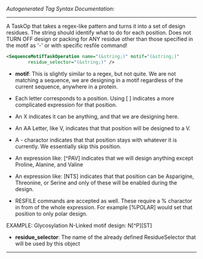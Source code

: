 <!-- THIS IS AN AUTOGENERATED FILE: Don't edit it directly, instead change the schema definition in the code itself. -->

_Autogenerated Tag Syntax Documentation:_

---
A TaskOp that takes a regex-like pattern and turns it into a set of design residues.  The string should identify what to do for each position.  Does not TURN OFF design or packing for ANY residue other than those specified in the motif as '-' or with specific resfile command!

```xml
<SequenceMotifTaskOperation name="(&string;)" motif="(&string;)"
        residue_selector="(&string;)" />
```

-   **motif**: This is slightly similar to a regex, but not quite. We are not matching a sequence,
   we are designing in a motif regardless of the current sequence, anywhere in a protein.

   - Each letter corresponds to a position. Using [ ] indicates a more complicated expression for that position.
   - An X indicates it can be anything, and that we are designing here.
   - An AA Letter, like V, indicates that that position will be designed to a V.
   - A - charactor indicates that that position stays with whatever it is currently.  We essentially skip this position.
   - An expression like: [^PAV] indicates that we will design anything except Proline, Alanine, and Valine 
   - An expression like: [NTS] indicates that that position can be Asparigine, Threonine, or Serine and 
      only of these will be enabled during the design.
   - RESFILE commands are accepted as well. These require a % charactor in from of the whole expression.
     For example [%POLAR] would set that position to only polar design.

 EXAMPLE:
  Glycosylation N-Linked motif design: N[^P][ST]
-   **residue_selector**: The name of the already defined ResidueSelector that will be used by this object

---
